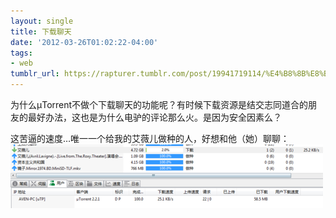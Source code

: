```yaml
---
layout: single
title: 下载聊天
date: '2012-03-26T01:02:22-04:00'
tags:
- web
tumblr_url: https://rapturer.tumblr.com/post/19941719114/%E4%B8%8B%E8%BD%BD%E8%81%8A%E5%A4%A9
---
```

为什么μTorrent不做个下载聊天的功能呢？有时候下载资源是结交志同道合的朋友的最好办法，这也是为什么电驴的评论那么火。是因为安全因素么？

这苦逼的速度…唯一一个给我的艾薇儿做种的人，好想和他（她）聊聊： ![](/assets/img/tumblr_m1h7bvalrc1r0cnr9.png)

